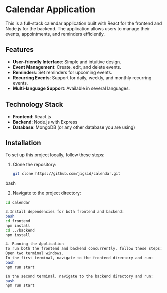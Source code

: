 # Calendar Application

This is a full-stack calendar application built with React for the frontend and Node.js for the backend. The application allows users to manage their events, appointments, and reminders efficiently.

## Features

- **User-friendly Interface**: Simple and intuitive design.
- **Event Management**: Create, edit, and delete events.
- **Reminders**: Set reminders for upcoming events.
- **Recurring Events**: Support for daily, weekly, and monthly recurring events.
- **Multi-language Support**: Available in several languages.

## Technology Stack

- **Frontend**: React.js
- **Backend**: Node.js with Express
- **Database**: MongoDB (or any other database you are using)

## Installation

To set up this project locally, follow these steps:

1. Clone the repository:
   ```bash
   git clone https://github.com/jigsid/calendar.git
 bash

2. Navigate to the project directory:
```bash
cd calendar

3.Install dependencies for both frontend and backend:
bash
cd frontend
npm install
cd ../backend
npm install

4. Running the Application
To run both the frontend and backend concurrently, follow these steps:
Open two terminal windows.
In the first terminal, navigate to the frontend directory and run:
bash
npm run start

In the second terminal, navigate to the backend directory and run:
bash
npm run start
